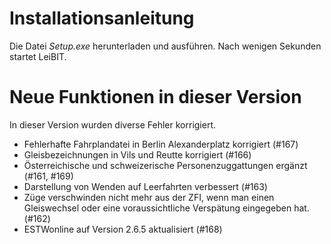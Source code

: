 # Installationsanleitung
Die Datei *Setup.exe* herunterladen und ausführen. Nach wenigen Sekunden startet LeiBIT.

# Neue Funktionen in dieser Version
In dieser Version wurden diverse Fehler korrigiert.
- Fehlerhafte Fahrplandatei in Berlin Alexanderplatz korrigiert (#167)
- Gleisbezeichnungen in Vils und Reutte korrigiert (#166)
- Österreichische und schweizerische Personenzuggattungen ergänzt (#161, #169)
- Darstellung von Wenden auf Leerfahrten verbessert (#163)
- Züge verschwinden nicht mehr aus der ZFI, wenn man einen Gleiswechsel oder eine voraussichtliche Verspätung eingegeben hat. (#162)
- ESTWonline auf Version 2.6.5 aktualisiert (#168)